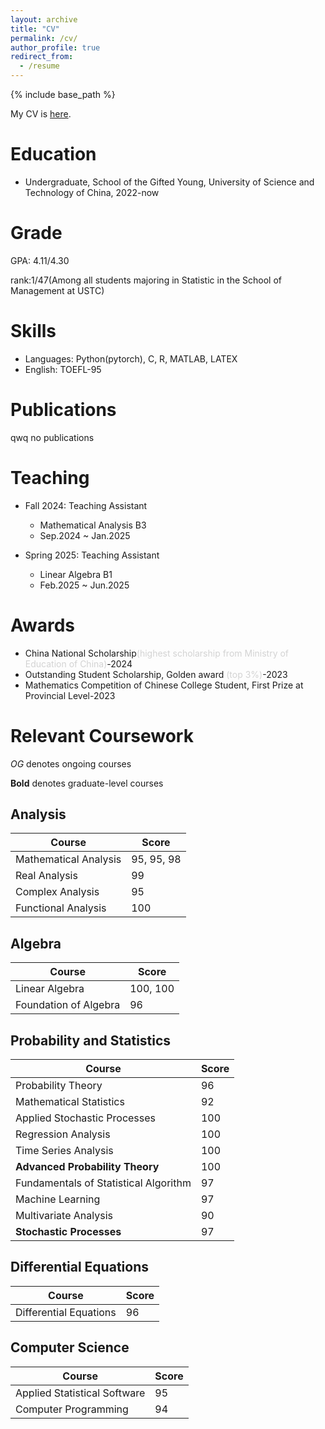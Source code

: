 ```yaml
---
layout: archive
title: "CV"
permalink: /cv/
author_profile: true
redirect_from:
  - /resume
---
```


{% include base_path %}

My CV is [here](../Dongrun_Wu_CV.pdf).

Education
======
* Undergraduate, School of the Gifted Young, University of Science and Technology of China, 2022-now


Grade
=====
GPA: 4.11/4.30

rank:1/47(Among all students majoring in Statistic in the School of Management at USTC)


Skills
======
* Languages: Python(pytorch), C, R, MATLAB, LATEX
* English: TOEFL-95


Publications
======
qwq no publications
  

Teaching
======
* Fall 2024: Teaching Assistant
  * Mathematical Analysis B3
  * Sep.2024 ~ Jan.2025
 
* Spring 2025: Teaching Assistant
  * Linear Algebra B1
  * Feb.2025 ~ Jun.2025

Awards
======
- China National Scholarship<span style="color: lightgray;">(highest scholarship from Ministry of Education of China)</span>-2024
- Outstanding Student Scholarship, Golden award <span style="color: lightgray;">(top 3%)</span>-2023
- Mathematics Competition of Chinese College Student, First Prize at Provincial Level-2023

Relevant Coursework
======

*OG* denotes ongoing courses 

**Bold** denotes graduate-level courses 

## Analysis  

| Course | Score |
|-------------------------|------|
| Mathematical Analysis | 95, 95, 98 |
| Real Analysis | 99 |
| Complex Analysis | 95 |
| Functional Analysis | 100 |

## Algebra  

| Course | Score |
|-------------------------|------|
| Linear Algebra | 100, 100 |
| Foundation of Algebra | 96 |

## Probability and Statistics  

| Course | Score |
|-----------------------------------|------|
| Probability Theory | 96 |
| Mathematical Statistics | 92 |
| Applied Stochastic Processes | 100 |
| Regression Analysis | 100 |
| Time Series Analysis | 100 |
| **Advanced Probability Theory** | 100 |
| Fundamentals of Statistical Algorithm | 97 |
| Machine Learning | 97 |
| Multivariate Analysis | 90 |
| **Stochastic Processes** | 97 |

## Differential Equations  

| Course | Score |
|-------------------------|------|
| Differential Equations | 96 |

## Computer Science  

| Course | Score |
|------------------------------|------|
| Applied Statistical Software | 95 |
| Computer Programming | 94 |

